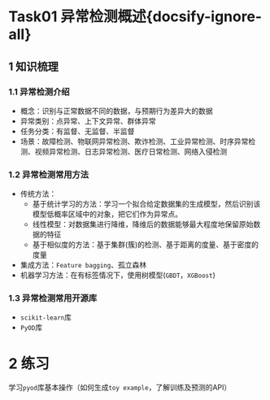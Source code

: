 # Task01 异常检测概述{docsify-ignore-all}

## 1 知识梳理

### 1.1 异常检测介绍
- 概念：识别与正常数据不同的数据，与预期行为差异大的数据
- 异常类别：点异常、上下文异常、群体异常
- 任务分类：有监督、无监督、半监督
- 场景：故障检测、物联网异常检测、欺诈检测、工业异常检测、时序异常检测、视频异常检测、日志异常检测、医疗日常检测、网络入侵检测

### 1.2 异常检测常用方法
- 传统方法：  
    - 基于统计学习的方法：学习一个拟合给定数据集的生成模型，然后识别该模型低概率区域中的对象，把它们作为异常点。  
    - 线性模型：对数据集进行降维，降维后的数据能够最大程度地保留原始数据的特征  
    - 基于相似度的方法：基于集群(簇)的检测、基于距离的度量、基于密度的度量
- 集成方法：`Feature bagging`、孤立森林
- 机器学习方法：在有标签情况下，使用树模型(`GBDT`，`XGBoost`)

### 1.3 异常检测常用开源库
- `scikit-learn`库
- `PyOD`库

# 2 练习
学习`pyod`库基本操作（如何生成`toy example`，了解训练及预测的API）
